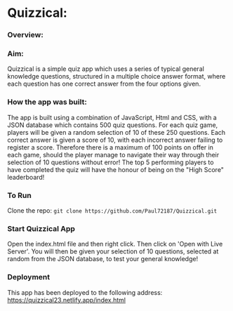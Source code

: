 # Quizzical:

### Overview:
### Aim:
Quizzical is a simple quiz app which uses a series of typical general knowledge questions, structured in a multiple choice answer format, where each question has one correct answer from the four options given.

### How the app was built:
The app is built using a combination of JavaScript, Html and CSS, with a JSON database which contains 500 quiz questions. For each quiz game, players will be given a random selection of 10 of these 250 questions. Each correct answer is given a score of 10, with each incorrect answer failing to register a score. Therefore there is a maximum of 100 points on offer in each game, should the player manage to navigate their way through their selection of 10 questions without error! The top 5 performing players to have completed the quiz will have the honour of being on the "High Score" leaderboard!

### To Run
Clone the repo: `git clone https://github.com/Paul72187/Quizzical.git`

### Start Quizzical App
Open the index.html file and then right click. Then click on 'Open with Live Server'. You will then be given your selection of 10 questions, selected at random from the JSON database, to test your general knowledge!

### Deployment
This app has been deployed to the following address: https://quizzical23.netlify.app/index.html
